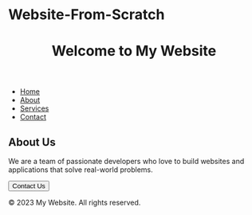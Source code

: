 # Website-From-Scratch
<html lang="en">
<head>
  <meta charset="UTF-8">
  <title>Home Screen</title>
</head>
<body>
  <header>
    <h1>Welcome to My Website</h1>
  </header>
  
  <nav>
    <ul>
      <li><a href="#">Home</a></li>
      <li><a href="#">About</a></li>
      <li><a href="#">Services</a></li>
      <li><a href="#">Contact</a></li>
    </ul>
  </nav>
  
  <main>
    <h2>About Us</h2>
    <p>We are a team of passionate developers who love to build websites and applications that solve real-world problems.</p>
    <button>Contact Us</button>
  </main>
  
  <footer>
    <p>&copy; 2023 My Website. All rights reserved.</p>
  </footer>
</body>
</html>
